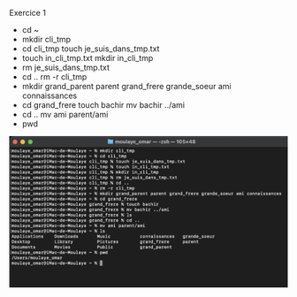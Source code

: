  Exercice 1
- cd ~
- mkdir cli_tmp
- cd cli_tmp
   touch je_suis_dans_tmp.txt
- touch in_cli_tmp.txt
   mkdir in_cli_tmp
- rm je_suis_dans_tmp.txt
- cd ..
  rm -r cli_tmp
- mkdir grand_parent parent grand_frere grande_soeur ami connaissances
- cd grand_frere
  touch bachir 
  mv bachir ../ami
- cd ..
  mv ami parent/ami
- pwd


![Capture d'ecran de l'exercice1](exercice1.png)